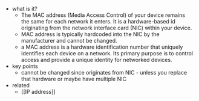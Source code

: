   * what is it?
    * The MAC address (Media Access Control) of your device remains the same for each network it enters. It is a hardware-based id originating from the network interface card (NIC) within your device.
    * MAC address is typically hardcoded into the NIC by the manufacturer and cannot be changed.
    * a MAC address is a hardware identification number that uniquely identifies each device on a network. Its primary purpose is to control access and provide a unique identity for networked devices.
  * key points
    * cannot be changed since originates from NIC - unless you replace that hardware or maybe have multiple NIC
  * related
    * [[IP address]]